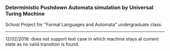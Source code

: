 ### Deterministic Pushdown Automata simulation by Universal Turing Machine

School Project for "Formal Languages and Automata" undergraduate class.

-------------------
12/02/2018: does not support test case in which machine stays at current state as no valid transition is found.
